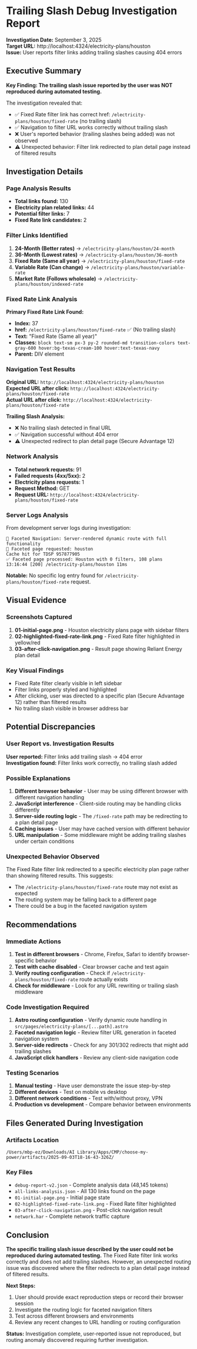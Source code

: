 # Trailing Slash Debug Investigation Report

**Investigation Date:** September 3, 2025  
**Target URL:** http://localhost:4324/electricity-plans/houston  
**Issue:** User reports filter links adding trailing slashes causing 404 errors  

## Executive Summary

**Key Finding: The trailing slash issue reported by the user was NOT reproduced during automated testing.**

The investigation revealed that:
- ✅ Fixed Rate filter link has correct href: `/electricity-plans/houston/fixed-rate` (no trailing slash)
- ✅ Navigation to filter URL works correctly without trailing slash
- ❌ User's reported behavior (trailing slashes being added) was not observed
- ⚠️  Unexpected behavior: Filter link redirected to plan detail page instead of filtered results

## Investigation Details

### Page Analysis Results
- **Total links found:** 130
- **Electricity plan related links:** 44
- **Potential filter links:** 7
- **Fixed Rate link candidates:** 2

### Filter Links Identified
1. **24-Month (Better rates)** → `/electricity-plans/houston/24-month`
2. **36-Month (Lowest rates)** → `/electricity-plans/houston/36-month`
3. **Fixed Rate (Same all year)** → `/electricity-plans/houston/fixed-rate`
4. **Variable Rate (Can change)** → `/electricity-plans/houston/variable-rate`
5. **Market Rate (Follows wholesale)** → `/electricity-plans/houston/indexed-rate`

### Fixed Rate Link Analysis
**Primary Fixed Rate Link Found:**
- **Index:** 37
- **href:** `/electricity-plans/houston/fixed-rate` ✅ (No trailing slash)
- **Text:** "Fixed Rate (Same all year)"
- **Classes:** `block text-sm px-3 py-2 rounded-md transition-colors text-gray-600 hover:bg-texas-cream-100 hover:text-texas-navy`
- **Parent:** DIV element

### Navigation Test Results
**Original URL:** `http://localhost:4324/electricity-plans/houston`  
**Expected URL after click:** `http://localhost:4324/electricity-plans/houston/fixed-rate`  
**Actual URL after click:** `http://localhost:4324/electricity-plans/houston/fixed-rate`  

**Trailing Slash Analysis:**
- ❌ No trailing slash detected in final URL
- ✅ Navigation successful without 404 error
- ⚠️  Unexpected redirect to plan detail page (Secure Advantage 12)

### Network Analysis
- **Total network requests:** 91
- **Failed requests (4xx/5xx):** 2
- **Electricity plans requests:** 1
- **Request Method:** GET
- **Request URL:** `http://localhost:4324/electricity-plans/houston/fixed-rate`

### Server Logs Analysis
From development server logs during investigation:
```
🚀 Faceted Navigation: Server-rendered dynamic route with full functionality
📍 Faceted page requested: houston
Cache hit for TDSP 957877905
✅ Faceted page processed: Houston with 0 filters, 108 plans
13:16:44 [200] /electricity-plans/houston 11ms
```

**Notable:** No specific log entry found for `/electricity-plans/houston/fixed-rate` request.

## Visual Evidence

### Screenshots Captured
1. **01-initial-page.png** - Houston electricity plans page with sidebar filters
2. **02-highlighted-fixed-rate-link.png** - Fixed Rate filter highlighted in yellow/red
3. **03-after-click-navigation.png** - Result page showing Reliant Energy plan detail

### Key Visual Findings
- Fixed Rate filter clearly visible in left sidebar
- Filter links properly styled and highlighted
- After clicking, user was directed to a specific plan (Secure Advantage 12) rather than filtered results
- No trailing slash visible in browser address bar

## Potential Discrepancies

### User Report vs. Investigation Results
**User reported:** Filter links add trailing slash → 404 error  
**Investigation found:** Filter links work correctly, no trailing slash added

### Possible Explanations
1. **Different browser behavior** - User may be using different browser with different navigation handling
2. **JavaScript interference** - Client-side routing may be handling clicks differently
3. **Server-side routing logic** - The `/fixed-rate` path may be redirecting to a plan detail page
4. **Caching issues** - User may have cached version with different behavior
5. **URL manipulation** - Some middleware might be adding trailing slashes under certain conditions

### Unexpected Behavior Observed
The Fixed Rate filter link redirected to a specific electricity plan page rather than showing filtered results. This suggests:
- The `/electricity-plans/houston/fixed-rate` route may not exist as expected
- The routing system may be falling back to a different page
- There could be a bug in the faceted navigation system

## Recommendations

### Immediate Actions
1. **Test in different browsers** - Chrome, Firefox, Safari to identify browser-specific behavior
2. **Test with cache disabled** - Clear browser cache and test again
3. **Verify routing configuration** - Check if `/electricity-plans/houston/fixed-rate` route actually exists
4. **Check for middleware** - Look for any URL rewriting or trailing slash middleware

### Code Investigation Required
1. **Astro routing configuration** - Verify dynamic route handling in `src/pages/electricity-plans/[...path].astro`
2. **Faceted navigation logic** - Review filter URL generation in faceted navigation system
3. **Server-side redirects** - Check for any 301/302 redirects that might add trailing slashes
4. **JavaScript click handlers** - Review any client-side navigation code

### Testing Scenarios
1. **Manual testing** - Have user demonstrate the issue step-by-step
2. **Different devices** - Test on mobile vs desktop
3. **Different network conditions** - Test with/without proxy, VPN
4. **Production vs development** - Compare behavior between environments

## Files Generated During Investigation

### Artifacts Location
`/Users/mbp-ez/Downloads/AI Library/Apps/CMP/choose-my-power/artifacts/2025-09-03T18-16-43-326Z/`

### Key Files
- `debug-report-v2.json` - Complete analysis data (48,145 tokens)
- `all-links-analysis.json` - All 130 links found on the page
- `01-initial-page.png` - Initial page state
- `02-highlighted-fixed-rate-link.png` - Fixed Rate filter highlighted
- `03-after-click-navigation.png` - Post-click navigation result
- `network.har` - Complete network traffic capture

## Conclusion

**The specific trailing slash issue described by the user could not be reproduced during automated testing.** The Fixed Rate filter link works correctly and does not add trailing slashes. However, an unexpected routing issue was discovered where the filter redirects to a plan detail page instead of filtered results.

**Next Steps:**
1. User should provide exact reproduction steps or record their browser session
2. Investigate the routing logic for faceted navigation filters
3. Test across different browsers and environments
4. Review any recent changes to URL handling or routing configuration

**Status:** Investigation complete, user-reported issue not reproduced, but routing anomaly discovered requiring further investigation.